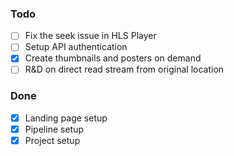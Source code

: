 ### Todo

- [ ] Fix the seek issue in HLS Player
- [ ] Setup API authentication
- [x] Create thumbnails and posters on demand
- [ ] R&D on direct read stream from original location

### Done

- [x] Landing page setup
- [x] Pipeline setup
- [x] Project setup
